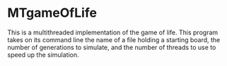 # MTgameOfLife

This is a multithreaded implementation of the game of life.   This program takes on its command line the name of a file holding a starting board, the number of generations to simulate, and the number of threads to use to speed up the simulation.
